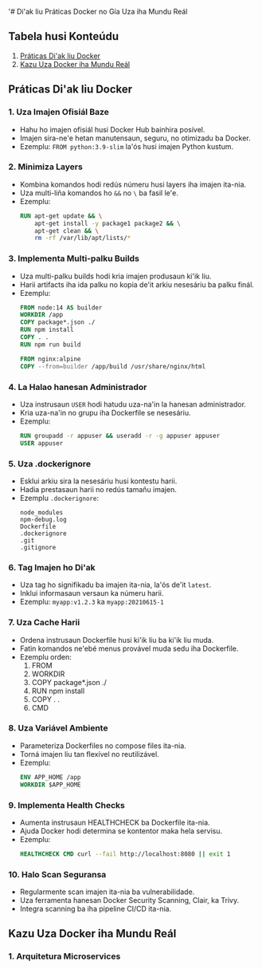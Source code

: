 '# Di'ak liu Práticas Docker no Gía Uza iha Mundu Reál

## Tabela husi Konteúdu
1. [Práticas Di'ak liu Docker](#docker-best-practices)
2. [Kazu Uza Docker iha Mundu Reál](#real-world-docker-usage-scenarios)

## Práticas Di'ak liu Docker

### 1. Uza Imajen Ofisiál Baze
- Hahu ho imajen ofisiál husi Docker Hub bainhira posível.
- Imajen sira-ne'e hetan manutensaun, seguru, no otimizadu ba Docker.
- Ezemplu: `FROM python:3.9-slim` la'ós husi imajen Python kustum.

### 2. Minimiza Layers
- Kombina komandos hodi redús númeru husi layers iha imajen ita-nia.
- Uza multi-liña komandos ho `&&` no `\` ba fasil le'e.
- Ezemplu:
  ```dockerfile
  RUN apt-get update && \
      apt-get install -y package1 package2 && \
      apt-get clean && \
      rm -rf /var/lib/apt/lists/*
  ```

### 3. Implementa Multi-palku Builds
- Uza multi-palku builds hodi kria imajen produsaun ki'ik liu.
- Harii artifacts iha ida palku no kopia de'it arkiu nesesáriu ba palku finál.
- Ezemplu:
  ```dockerfile
  FROM node:14 AS builder
  WORKDIR /app
  COPY package*.json ./
  RUN npm install
  COPY . .
  RUN npm run build

  FROM nginx:alpine
  COPY --from=builder /app/build /usr/share/nginx/html
  ```

### 4. La Halao hanesan Administrador
- Uza instrusaun `USER` hodi hatudu uza-na'in la hanesan administrador.
- Kria uza-na'in no grupu iha Dockerfile se nesesáriu.
- Ezemplu:
  ```dockerfile
  RUN groupadd -r appuser && useradd -r -g appuser appuser
  USER appuser
  ```

### 5. Uza .dockerignore
- Esklui arkiu sira la nesesáriu husi kontestu harii.
- Hadia prestasaun harii no redús tamañu imajen.
- Ezemplu `.dockerignore`:
  ```
  node_modules
  npm-debug.log
  Dockerfile
  .dockerignore
  .git
  .gitignore
  ```

### 6. Tag Imajen ho Di'ak
- Uza tag ho signifikadu ba imajen ita-nia, la'ós de'it `latest`.
- Inklui informasaun versaun ka númeru harii.
- Ezemplu: `myapp:v1.2.3` ka `myapp:20210615-1`

### 7. Uza Cache Harii
- Ordena instrusaun Dockerfile husi ki'ik liu ba ki'ik liu muda.
- Fatin komandos ne'ebé menus provável muda sedu iha Dockerfile.
- Ezemplu orden:
  1. FROM
  2. WORKDIR
  3. COPY package*.json ./
  4. RUN npm install
  5. COPY . .
  6. CMD

### 8. Uza Variável Ambiente
- Parameteriza Dockerfiles no compose files ita-nia.
- Torná imajen liu tan flexível no reutilizável.
- Ezemplu:
  ```dockerfile
  ENV APP_HOME /app
  WORKDIR $APP_HOME
  ```

### 9. Implementa Health Checks
- Aumenta instrusaun HEALTHCHECK ba Dockerfile ita-nia.
- Ajuda Docker hodi determina se kontentor maka hela servisu.
- Ezemplu:
  ```dockerfile
  HEALTHCHECK CMD curl --fail http://localhost:8080 || exit 1
  ```

### 10. Halo Scan Seguransa
- Regularmente scan imajen ita-nia ba vulnerabilidade.
- Uza ferramenta hanesan Docker Security Scanning, Clair, ka Trivy.
- Integra scanning ba iha pipeline CI/CD ita-nia.

## Kazu Uza Docker iha Mundu Reál

### 1. Arquitetura Microservices